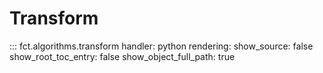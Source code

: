 # Transform

::: fct.algorithms.transform
    handler: python
    rendering:
        show_source: false
        show_root_toc_entry: false
        show_object_full_path: true